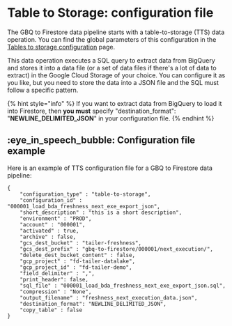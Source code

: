# Table to Storage: configuration file

The GBQ to Firestore data pipeline starts with a table-to-storage (TTS) data operation. You can find the global parameters of this configuration in the [Tables to storage configuration](../export-data-with-tables-to-storage/table-to-storage-configuration-file-1.md) page.

This data operation executes a SQL query to extract data from BigQuery and stores it into a data file (or a set of data files if there's a lot of data to extract) in the Google Cloud Storage of your choice. You can configure it as you like, but you need to store the data into a JSON file and the SQL must follow a specific pattern.

{% hint style="info" %}
If you want to extract data from BigQuery to load it into Firestore, then **you must** specify "destination\_format": "**NEWLINE\_DELIMITED\_JSON**" in your configuration file.
{% endhint %}

## :eye\_in\_speech\_bubble: Configuration file example

Here is an example of TTS configuration file for a GBQ to Firestore data pipeline:

```
{
    "configuration_type" : "table-to-storage",
    "configuration_id" : "000001_load_bda_freshness_next_exe_export_json",
    "short_description" : "this is a short description",
    "environment" : "PROD",
    "account" : "000001",
    "activated" : true,
    "archive" : false,
    "gcs_dest_bucket" : "tailer-freshness",
    "gcs_dest_prefix" : "gbq-to-firestore/000001/next_execution/",
    "delete_dest_bucket_content" : false,
    "gcp_project" : "fd-tailer-datalake",
    "gcp_project_id" : "fd-tailer-demo",
    "field_delimiter" : ",",
    "print_header": false,
    "sql_file" : "000001_load_bda_freshness_next_exe_export_json.sql",
    "compression" : "None",
    "output_filename" : "freshness_next_execution_data.json",
    "destination_format": "NEWLINE_DELIMITED_JSON",
    "copy_table" : false
}
```

